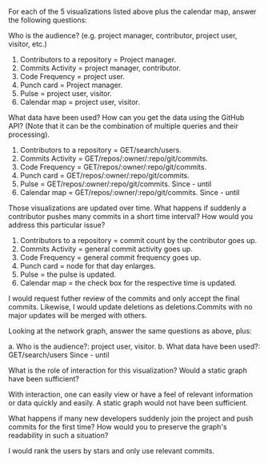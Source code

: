 For each of the 5 visualizations listed above plus the calendar map, answer the following questions:

Who is the audience? (e.g. project manager, contributor, project user, visitor, etc.)

1. Contributors to a repository = Project manager.
2. Commits Activity = project manager, contributor.
3. Code Frequency = project user.
4. Punch card = Project manager.
5. Pulse = project user, visitor.
6. Calendar map = project user, visitor.

What data have been used? How can you get the data using the GitHub API? (Note that it can be the combination of multiple queries and their processing).

1. Contributors to a repository = GET/search/users.
2. Commits Activity = GET/repos/:owner/:repo/git/commits.
3. Code Frequency = GET/repos/:owner/:repo/git/commits.
4. Punch card = GET/repos/:owner/:repo/git/commits.
5. Pulse = GET/repos/:owner/:repo/git/commits. Since - until
6. Calendar map = GET/repos/:owner/:repo/git/commits. Since - until

Those visualizations are updated over time. What happens if suddenly a contributor pushes many commits in a short time interval? How would you address this particular issue?

1. Contributors to a repository = commit count by the contributor goes up.
2. Commits Activity = general commit activity goes up.
3. Code Frequency = general commit frequency goes up.
4. Punch card = node for that day enlarges.
5. Pulse = the pulse is updated.
6. Calendar map = the check box for the respective time is updated.


I would request futher review of the commits and only accept the final commits. Likewise, I would update deletions as deletions.Commits with no major updates will be merged with others.

Looking at the network graph, answer the same questions as above, plus:

a. Who is the audience?: project user, visitor.
b. What data have been used?: GET/search/users Since - until

What is the role of interaction for this visualization? Would a static graph have been sufficient?

With interaction, one can easily view or have a feel of relevant information or data quickly and easily. A static graph would not have been sufficient.

What happens if many new developers suddenly join the project and push commits for the first time? How would you to preserve the graph's readability in such a situation?

I would rank the users by stars and only use relevant commits.
